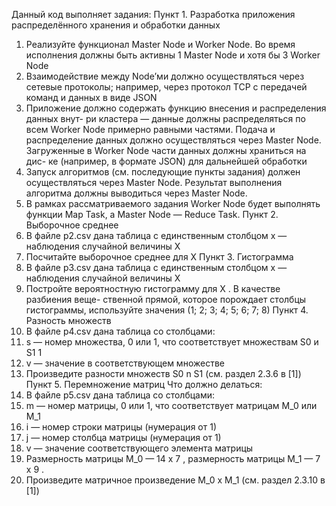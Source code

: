 Данный код выполняет задания:
Пункт 1. Разработка приложения распределённого хранения и обработки
данных
1) Реализуйте функционал Master Node и Worker Node. Во время исполнения должны
быть активны 1 Master Node и хотя бы 3 Worker Node
2) Взаимодействие между Node’ми должно осуществляться через сетевые протоколы;
например, через протокол TCP с передачей команд и данных в виде JSON
3) Приложение должно содержать функцию внесения и распределения данных внут-
ри кластера — данные должны распределяться по всем Worker Node примерно
равными частями. Подача и распределение данных должно осуществляться через
Master Node. Загруженные в Worker Node части данных должны храниться на дис-
ке (например, в формате JSON) для дальнейшей обработки
4) Запуск алгоритмов (см. последующие пункты задания) должен осуществляться
через Master Node. Результат выполнения алгоритма должны выводиться через
Master Node.
5) В рамках рассматриваемого задания Worker Node будет выполнять функции Map
Task, а Master Node — Reduce Task.
Пункт 2. Выборочное среднее
1) В файле p2.csv дана таблица с единственным столбцом x — наблюдения случайной
величины X
2) Посчитайте выборочное среднее для X
Пункт 3. Гистограмма
1) В файле p3.csv дана таблица с единственным столбцом x — наблюдения случайной
величины X
2) Постройте вероятностную гистограмму для X . В качестве разбиения веще-
ственной прямой, которое порождает столбцы гистограммы, используйте значения
(1; 2; 3; 4; 5; 6; 7; 8)
Пункт 4. Разность множеств
1) В файле p4.csv дана таблица со столбцами:
1) s — номер множества, 0 или 1, что соответствует множествам S0 и S1
1
2) v — значение в соответствующем множестве
2) Произведите разности множеств S0 n S1 (см. раздел 2.3.6 в [1])
Пункт 5. Перемножение матриц
Что должно делаться:
1) В файле p5.csv дана таблица со столбцами:
1) m — номер матрицы, 0 или 1, что соответствует матрицам M_0 или M_1
2) i — номер строки матрицы (нумерация от 1)
3) j — номер столбца матрицы (нумерация от 1)
4) v — значение соответствующего элемента матрицы
2) Размерность матрицы M_0 — 14 х 7 , размерность матрицы M_1 — 7 х 9 .
3) Произведите матричное произведение M_0 х M_1 (см. раздел 2.3.10 в [1])
